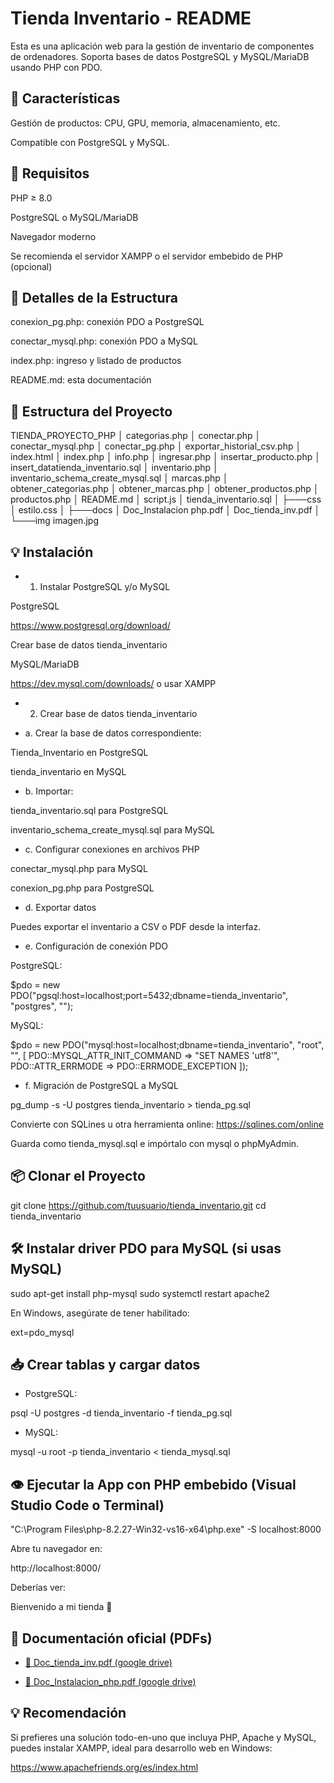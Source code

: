 # Tienda Inventario - README

Esta es una aplicación web para la gestión de inventario de componentes de ordenadores. Soporta bases de datos PostgreSQL y MySQL/MariaDB usando PHP con PDO.

## 🚀 Características

Gestión de productos: CPU, GPU, memoria, almacenamiento, etc.

Compatible con PostgreSQL y MySQL.

## 📂 Requisitos

PHP ≥ 8.0

PostgreSQL o MySQL/MariaDB

Navegador moderno

Se recomienda el servidor XAMPP o el servidor embebido de PHP (opcional)

## 📂 Detalles de la Estructura

conexion_pg.php: conexión PDO a PostgreSQL

conectar_mysql.php: conexión PDO a MySQL

index.php: ingreso y listado de productos

README.md: esta documentación

## 📗 Estructura del Proyecto

TIENDA_PROYECTO_PHP
│   categorias.php
│   conectar.php
│   conectar_mysql.php
│   conectar_pg.php
│   exportar_historial_csv.php
│   index.html
│   index.php
│   info.php
│   ingresar.php
│   insertar_producto.php
│   insert_datatienda_inventario.sql
│   inventario.php
│   inventario_schema_create_mysql.sql
│   marcas.php
│   obtener_categorias.php
│   obtener_marcas.php
│   obtener_productos.php
│   productos.php
│   README.md
│   script.js
│   tienda_inventario.sql
│
├───css
│       estilo.css
│
├───docs
│       Doc_Instalacion php.pdf
│       Doc_tienda_inv.pdf
│
└───img
        imagen.jpg


## 💡 Instalación

- 1. Instalar PostgreSQL y/o MySQL

PostgreSQL

https://www.postgresql.org/download/

Crear base de datos tienda_inventario

MySQL/MariaDB

https://dev.mysql.com/downloads/ o usar XAMPP

- 2. Crear base de datos tienda_inventario

- a. Crear la base de datos correspondiente:

Tienda_Inventario en PostgreSQL

tienda_inventario en MySQL

- b. Importar:

tienda_inventario.sql para PostgreSQL

inventario_schema_create_mysql.sql para MySQL

- c. Configurar conexiones en archivos PHP

conectar_mysql.php para MySQL

conexion_pg.php para PostgreSQL

- d. Exportar datos

Puedes exportar el inventario a CSV o PDF desde la interfaz.

- e. Configuración de conexión PDO

PostgreSQL:

$pdo = new PDO("pgsql:host=localhost;port=5432;dbname=tienda_inventario", "postgres", "");

MySQL:

$pdo = new PDO("mysql:host=localhost;dbname=tienda_inventario", "root", "", [
    PDO::MYSQL_ATTR_INIT_COMMAND => "SET NAMES 'utf8'",
    PDO::ATTR_ERRMODE => PDO::ERRMODE_EXCEPTION
]);

- f. Migración de PostgreSQL a MySQL

pg_dump -s -U postgres tienda_inventario > tienda_pg.sql

Convierte con SQLines u otra herramienta online: https://sqlines.com/online

Guarda como tienda_mysql.sql e impórtalo con mysql o phpMyAdmin.

## 📦 Clonar el Proyecto

git clone https://github.com/tuusuario/tienda_inventario.git
cd tienda_inventario


## 🛠 Instalar driver PDO para MySQL (si usas MySQL)

sudo apt-get install php-mysql
sudo systemctl restart apache2

En Windows, asegúrate de tener habilitado:

ext=pdo_mysql

## 📥 Crear tablas y cargar datos

- PostgreSQL:

psql -U postgres -d tienda_inventario -f tienda_pg.sql

- MySQL:

mysql -u root -p tienda_inventario < tienda_mysql.sql

## 👁️ Ejecutar la App con PHP embebido (Visual Studio Code o Terminal)

"C:\Program Files\php-8.2.27-Win32-vs16-x64\php.exe" -S localhost:8000

Abre tu navegador en:

http://localhost:8000/

Deberías ver:

Bienvenido a mi tienda 🛒



## 📘 Documentación oficial (PDFs)

- [📄 Doc_tienda_inv.pdf (google drive)](https://drive.google.com/drive/u/0/my-drive)

- [📄 Doc_Instalacion_php.pdf (google drive)](https://drive.google.com/drive/u/0/my-drive)


## 💡 Recomendación

Si prefieres una solución todo-en-uno que incluya PHP, Apache y MySQL, puedes instalar XAMPP, ideal para desarrollo web en Windows:

https://www.apachefriends.org/es/index.html





